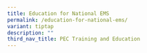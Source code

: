 ```yaml
---
title: Education for National EMS
permalink: /education-for-national-ems/
variant: tiptap
description: ""
third_nav_title: PEC Training and Education
---
```

